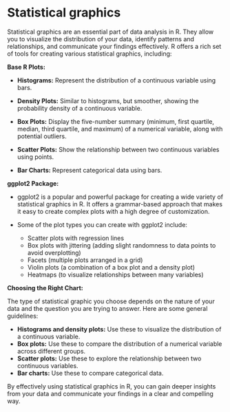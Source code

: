 # Statistical graphics
Statistical graphics are an essential part of data analysis in R. They allow you to visualize the distribution of your data, identify patterns and relationships, and communicate your findings effectively. R offers a rich set of tools for creating various statistical graphics, including:

**Base R Plots:**

- **Histograms:** Represent the distribution of a continuous variable using bars.
    
- **Density Plots:** Similar to histograms, but smoother, showing the probability density of a continuous variable.
    
- **Box Plots:** Display the five-number summary (minimum, first quartile, median, third quartile, and maximum) of a numerical variable, along with potential outliers.
    
- **Scatter Plots:** Show the relationship between two continuous variables using points.
    
- **Bar Charts:** Represent categorical data using bars.
    

**ggplot2 Package:**

- ggplot2 is a popular and powerful package for creating a wide variety of statistical graphics in R. It offers a grammar-based approach that makes it easy to create complex plots with a high degree of customization.
    
- Some of the plot types you can create with ggplot2 include:
    
    - Scatter plots with regression lines
    - Box plots with jittering (adding slight randomness to data points to avoid overplotting)
    - Facets (multiple plots arranged in a grid)
    - Violin plots (a combination of a box plot and a density plot)
    - Heatmaps (to visualize relationships between many variables)
    

**Choosing the Right Chart:**

The type of statistical graphic you choose depends on the nature of your data and the question you are trying to answer. Here are some general guidelines:

- **Histograms and density plots:** Use these to visualize the distribution of a continuous variable.
- **Box plots:** Use these to compare the distribution of a numerical variable across different groups.
- **Scatter plots:** Use these to explore the relationship between two continuous variables.
- **Bar charts:** Use these to compare categorical data.

By effectively using statistical graphics in R, you can gain deeper insights from your data and communicate your findings in a clear and compelling way.